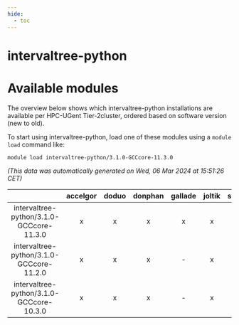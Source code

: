 ```yaml
---
hide:
  - toc
---
```


intervaltree-python
===================

# Available modules


The overview below shows which intervaltree-python installations are available per HPC-UGent Tier-2cluster, ordered based on software version (new to old).

To start using intervaltree-python, load one of these modules using a `module load` command like:

```shell
module load intervaltree-python/3.1.0-GCCcore-11.3.0
```

*(This data was automatically generated on Wed, 06 Mar 2024 at 15:51:26 CET)*  

| |accelgor|doduo|donphan|gallade|joltik|skitty|
| :---: | :---: | :---: | :---: | :---: | :---: | :---: |
|intervaltree-python/3.1.0-GCCcore-11.3.0|x|x|x|x|x|x|
|intervaltree-python/3.1.0-GCCcore-11.2.0|x|x|x|-|x|x|
|intervaltree-python/3.1.0-GCCcore-10.3.0|x|x|x|-|x|x|
